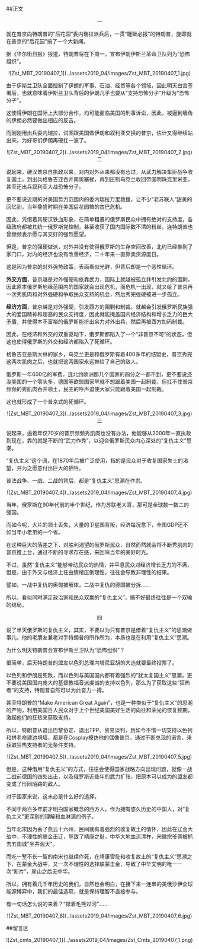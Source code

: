 ##正文

 <div align="center">一</div>

就在普京向特朗普的“后花园”委内瑞拉派兵后，一贯“睚眦必报”的特朗普，旋即就在普京的“后花园”搞了一个大新闻。

据《华尔街日报》报道，特朗普将在下周一，宣布伊朗伊斯兰革命卫队列为“恐怖组织”。

 <div align="center">![Zst_MBT_20190407_1](../assets2019_04/images/Zst_MBT_20190407_1.jpg)</div>

由于伊斯兰卫队全面控制了伊朗的军事、石油、经贸等各个领域，因此明天白宫签署后，也就意味着伊斯兰卫队背后的伊朗几乎也要从“支持恐怖分子”升级为“恐怖分子”。

这使得伊朗在国际上大部分合作，均可能面临美国的刑事诉讼，因此，被逼到墙角的伊朗必然要做出相应的反击。

而刚刚用出兵委内瑞拉，试图跟美国做伊朗和叙利亚交换的普京，估计又得继续站出来，为好哥们伊朗再硬扛一波了。

 <div align="center">![Zst_MBT_20190407_2](../assets2019_04/images/Zst_MBT_20190407_2.jpg)</div>

 <div align="center">二</div>

说起来，硬汉普京自执政以来，对内对外从来都没有怂过，从武力解决车臣战争收复国土，到出兵格鲁吉亚吞并南奥塞梯，再到压制乌克兰收回帝国明珠克里米亚，甚至还出兵叙利亚大战恐怖分子。

更不要说近期的对美国势力范围内的委内瑞拉万里救援，让不少“老苏联人”甜美的回忆到，当年鼎盛时期在美国后花园搞的古巴危机。

因此，凭借着其硬汉铁血形象，在简单粗暴的俄罗斯民众中拥有绝对的支持度，各级政府都被其统一俄罗斯党控制，甚至收获了国内国际数不清的粉丝，连特朗普也曾频频表示愿与其交好的强烈愿望。

但是，普京的强硬做派，对外并没有使得俄罗斯的生存空间改善，北约已经推到了家门口，对内的经济也没有改善经济，二十年来一直靠卖资源度日。

这是因为普京的对外强势政策，表面看似光鲜，但背后却是一个恶性循环。

**外交方面**，普京越是对外强硬和依靠武力，国际上就越被孤立并引发北约的围剿，因此原本俄罗斯地缘范围内的国家就会出现危机，而危机一出现，就又给了普京再一次秀肌肉和对外强硬和争取民众支持的机会，然后秀完强硬被进一步孤立。

**经济方面**，普京越是对外强硬，引发西方的围剿和制裁，就越会引发俄罗斯民族强大的爱国精神和超高的民众支持度，因此就能掩盖国内经济结构和增长乏力的巨大矛盾，并使得本不富裕的俄罗斯能挤出余力对外出兵，然后再被西方加码制裁。

因此，在经济和外交的双重驱动下，俄罗斯都陷入了一个“非普京不可”的状态，但这也使得俄罗斯的外交和经济都陷入了死循环。

格鲁吉亚是斯大林的家乡，乌克兰更是和俄罗斯有着400多年的结盟史，普京秀完这两次肌肉之后，也就把这两国家永远推给了自己的敌人。


俄罗斯一年600亿的军费，连北约欧洲那几个国家的四分之一都不到，更不要说还没美国的一个零头多，德国等欧盟国家早就不想跟着美国一起制裁，但扛不住普京频频的秀肌肉吞并领土，民主的呼声迫使大家只能跟着美国一起制裁。

这也就形成了一个普京式的死循环。

 <div align="center">![Zst_MBT_20190407_3](../assets2019_04/images/Zst_MBT_20190407_3.jpg)</div>

 <div align="center">三</div>

说起来，逼着年仅70岁的普京频频秀肌肉也没有办法，他能够从2000年一直执政到现在，靠的就是不断的“武力作秀”，以迎合俄罗斯民众内心深处的“复仇主义”思潮。

“复仇主义”这个词，在1870年后被广泛使用，指的是民众对于收复国家失土的渴望，并为之愿意付出巨大的牺牲。

普法战争、一战、二战的背后，都是“复仇主义”思潮在作祟。

 <div align="center">![Zst_MBT_20190407_4](../assets2019_04/images/Zst_MBT_20190407_4.jpg)</div>

当年，俄罗斯在90年代前的半个世纪，作为苏联老大哥，那可是全球数一数二的强国。

而如今呢，大片的领土丢失，大量的卫星国背叛，经济每况愈下，全国GDP还不如当年小老弟的一个省。

在这种巨大的落差之下，对胜利渴望的俄罗斯民众，自然而然就会将不断秀肌肉的普京推上台，通过不断的寻求存在感，来回味当年的美好时光。

不过，虽然“复仇主义”能够带动民众的热情，并平息民众对经济增长乏力的不满，但是，由于外交与经济上任由情绪压倒理性，往往会导致非理性的结果。

譬如，一战中复仇的奥匈被解体，二战中复仇的德国被分拆......

所以，看似同时满足政治家和民众双赢的“复仇主义”，搞不好最终往往是一个双输的结局。


 <div align="center">四</div>

说了半天俄罗斯的复仇主义，其实，不要以为只有普京是借着“复仇主义”的思潮做事儿，他的老朋友兼老对手特朗普的所作所为，本质也是在利用“复仇主义”思潮。

为什么明天特朗普会宣布伊斯兰卫队为“恐怖组织”？

很简单，后天特朗普的盟友以色列总理内塔尼亚胡的大选就要最终投票了。

以色列和伊朗是死敌，而以色列与美国国内都有着强烈的“犹太复国主义”思潮，更不要说美国国内庞大的基督教福音派虔诚的支持以色列，那么为了获取这些“狂热者”的支持，特朗普自然可以为此奋力一搏。

甚至特朗普的“Make American Great Again”，也是一种类似于“复仇主义”的思潮的产物，利用美国百人民众对于上个世纪美国美好生活的向往和荣光的恢复预期，激起他们的狂热来获取支持。

所以，特朗普从退出巴黎协定、退出TPP、贸易谈判，到如今不惜一切支持以色列和拼老命建边境墙，都是在Cosplay模仿他的偶像普京，通过不断兑现的诺言，来获取狂热支持者的无条件支持。

 <div align="center">![Zst_MBT_20190407_5](../assets2019_04/images/Zst_MBT_20190407_5.jpg)</div>

但是，这种借用“复仇主义”的方式，往往会使得国家战略方向出现问题，就像一战二战前德国的四处出击，以及俄罗斯近些年的武力扩张，把原本可以成为的盟友都变成了形同陌路的敌人。

对于国家来说，这未必是什么好的选择。

不同于两百多年前才明白国家概念的西方人，作为拥有悠久历史的中国人，对“复仇主义”更深刻的理解和血淋漓的例子。

当年北宋因为丢了燕云十六州，民间就有着强烈的收复故土的情怀，因此在辽金大战中，不理性的联金击辽，导致了靖康之耻，中华大地血流漂杵，宋徽宗爷俩被抓去五国城"坐井观天"。

而吃一堑不长一智的南宋也继续作死，在靖康雪耻和收复故土的“复仇主义”思潮之下，在蒙金大战中，又一次不理性的选择联蒙击金，导致了中华文明的唯一一次“断片”，崖山之后无中华。

所以，拥有着几千年历史的我们，自然也会明白，在接下来一连串的美俄沙伊全球能源博弈中，我们的最佳选项，就是保持理智不直接参与。

有一句话怎么说的来着？“撑着毛熊过河”.......

 <div align="center">![Zst_MBT_20190407_6](../assets2019_04/images/Zst_MBT_20190407_6.jpg)</div>

##留言区
 <div align="center">![Zst_cmts_20190407_1](../assets2019_04/images/Zst_Cmts_20190407_1.png)</div>